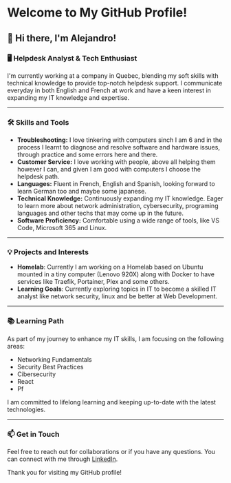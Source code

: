 # Welcome to My GitHub Profile!

## 👋 Hi there, I'm Alejandro!

### 🖥️ Helpdesk Analyst & Tech Enthusiast

I'm currently working at a company in Quebec, blending my soft skills with technical knowledge to provide top-notch helpdesk support. I communicate everyday in both English and French at work and have a keen interest in expanding my IT knowledge and expertise.

---

### 🛠️ Skills and Tools

- **Troubleshooting:** I love tinkering with computers sinch I am 6 and in the process I learnt to diagnose and resolve software and hardware issues, through practice and some errors here and there.
- **Customer Service:** I love working with people, above all helping them however I can, and given I am good with computers I choose the helpdesk path.
- **Languages:** Fluent in French, English and Spanish, looking forward to learn German too and maybe some japanese.
- **Technical Knowledge:** Continuously expanding my IT knowledge. Eager to learn more about network administration, cybersecurity, programing languages and other techs that may come up in the future.
- **Software Proficiency:** Comfortable using a wide range of tools, like VS Code, Microsoft 365 and Linux.

---

### 💡 Projects and Interests

- **Homelab**: Currently I am working on a Homelab based on Ubuntu mounted in a tiny computer (Lenovo 920X) along with Docker to have services like Traefik, Portainer, Plex and some others.
- **Learning Goals**: Currently exploring topics in IT to become a skilled IT analyst like network security, linux and be better at Web Development.

---

### 📚 Learning Path

As part of my journey to enhance my IT skills, I am focusing on the following areas:

- Networking Fundamentals
- Security Best Practices
- Cibersecurity
- React
- Pf

I am committed to lifelong learning and keeping up-to-date with the latest technologies.

---

### 📫 Get in Touch

Feel free to reach out for collaborations or if you have any questions. You can connect with me through [LinkedIn](#https://www.linkedin.com/in/alensm/).

Thank you for visiting my GitHub profile!


<!--
**ulen7/ulen7** is a ✨ _special_ ✨ repository because its `README.md` (this file) appears on your GitHub profile.

Here are some ideas to get you started:

- 🔭 I’m currently working on ...
- 🌱 I’m currently learning ...
- 👯 I’m looking to collaborate on ...
- 🤔 I’m looking for help with ...
- 💬 Ask me about ...
- 📫 How to reach me: ...
- 😄 Pronouns: ...
- ⚡ Fun fact: ...
-->
